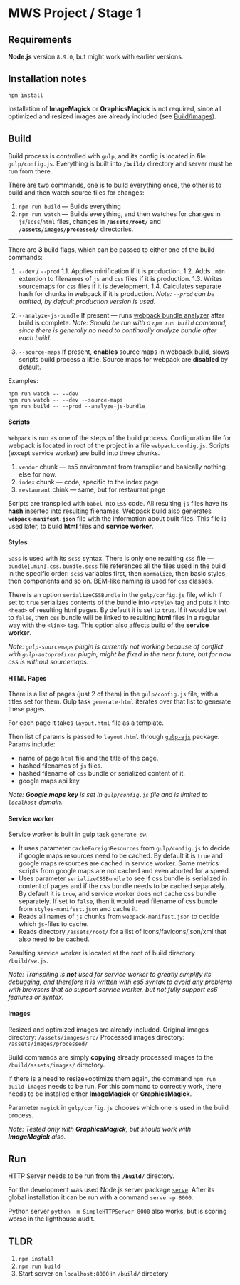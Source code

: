 # MWS Project / Stage 1

## Requirements

**Node.js** version `8.9.0`, but might work with earlier versions.


## Installation notes

`npm install`

Installation of **ImageMagick** or **GraphicsMagick** is not required, since all optimized and resized images are already included (see [Build/Images](#images)).


## Build

Build process is controlled with `gulp`, and its config is located in file `gulp/config.js`.
Everything is built into **`/build/`** directory and server must be run from there.

There are two commands, one is to build everything once, the other is to build and then watch source files for changes:

1. `npm run build` — Builds everything
2. `npm run watch` — Builds everything, and then watches for changes in `js`/`scss`/`html` files, changes in **`/assets/root/`** and **`/assets/images/processed/`** directories.

---

There are **3** build flags, which can be passed to either one of the build commands:

1. `--dev` / `--prod`
1.1. Applies minification if it is production.
1.2. Adds `.min` extention to filenames of `js` and `css` files if it is production.
1.3. Writes sourcemaps for `css` files if it is development.
1.4. Calculates separate hash for chunks in webpack if it is production.
*Note: `--prod` can be omitted, by default production version is used.*

2. `--analyze-js-bundle`
If present — runs [webpack bundle analyzer](https://www.npmjs.com/package/webpack-bundle-analyzer) after build is complete.
*Note: Should be run with a `npm run build` command, since there is generally no need to continually analyze bundle after each build.*

3. `--source-maps`
If present, **enables** source maps in webpack build, slows scripts build process a little. Source maps for webpack are **disabled** by default.

Examples:
```
npm run watch -- --dev
npm run watch -- --dev --source-maps
npm run build -- --prod --analyze-js-bundle
```


#### Scripts

`Webpack` is run as one of the steps of the build process. Configuration file for webpack is located in root of the project in a file `webpack.config.js`.
Scripts (except service worker) are build into three chunks.

1. `vendor` chunk — es5 environment from transpiler and basically nothing else for now.
2. `index` chunk — code, specific to the index page
3. `restaurant` chink — same, but for restaurant page

Scripts are transpiled with `babel` into `ES5` code.
All resulting `js` files have its **hash** inserted into resulting filenames.
Webpack build also generates **`webpack-manifest.json`** file with the information about built files. This file is used later, to build **html** files and **service worker**.


#### Styles

`Sass` is used with its `scss` syntax.
There is only one resulting `css` file — `bundle[.min].css`.
`bundle.scss` file references all the files used in the build in the specific order: `scss` variables first, then `normalize`, then basic styles, then components and so on.
BEM-like naming is used for `css` classes.

There is an option `serializeCSSBundle` in the `gulp/config.js` file, which if set to `true` serializes contents of the bundle into `<style>` tag and puts it into `<head>` of resulting html pages.
By default it is set to `true`.
If it would be set to `false`, then `css` bundle will be linked to resulting **html** files in a regular way with the `<link>` tag.
This option also affects build of the **service worker**.

*Note: `gulp-sourcemaps` plugin is currently not working because of conflict with `gulp-autoprefixer` plugin, might be fixed in the near future, but for now css is without sourcemaps.*


#### HTML Pages

There is a list of pages (just 2 of them) in the `gulp/config.js` file, with a titles set for them.
Gulp task `generate-html` iterates over that list to generate these pages.

For each page it takes `layout.html` file as a template.

Then list of params is passed to `layout.html` through [`gulp-ejs`](https://www.npmjs.com/package/gulp-ejs) package.
Params include:

- name of page `html` file and the title of the page.
- hashed filenames of `js` files.
- hashed filename of `css` bundle or serialized content of it.
- google maps api key.

*Note: **Google maps key** is set in `gulp/config.js` file and is limited to `localhost` domain.*


#### Service worker

Service worker is built in gulp task `generate-sw`.

- It uses parameter `cacheForeignResources` from `gulp/config.js` to decide if google maps resources need to be cached.
By default it is `true` and google maps resources are cached in service worker. Some metrics scripts from google maps are not cached and even aborted for a speed.
- Uses parameter `serializeCSSBundle` to see if css bundle is serialized in content of pages and if the css bundle needs to be cached separately.
By default it is `true`, and service worker does not cache css bundle separately. If set to `false`, then it would read filename of css bundle from `styles-manifest.json` and cache it.
- Reads all names of `js` chunks from `webpack-manifest.json` to decide which `js`-files to cache.
- Reads directory `/assets/root/` for a list of icons/favicons/json/xml that also need to be cached.

Resulting service worker is located at the root of build directory `/build/sw.js`.

*Note: Transpiling is **not** used for service worker to greatly simplify its debugging, and therefore it is written with es5 syntax to avoid any problems with browsers that do support service worker, but not fully support es6 features or syntax.*


#### Images

Resized and optimized images are already included.
Original images directory: `/assets/images/src/`
Processed images directory: `/assets/images/processed/`

Build commands are simply **copying** already processed images to the `/build/assets/images/` directory.

If there is a need to resize+optimize them again, the command `npm run build-images` needs to be run.
For this command to correctly work, there needs to be installed either **ImageMagick** or **GraphicsMagick**.

Parameter `magick` in `gulp/config.js` chooses which one is used in the build process.

*Note: Tested only with **GraphicsMagick**, but should work with **ImageMagick** also.*




## Run

HTTP Server needs to be run from the **`/build/`** directory.

For the development was used Node.js server package [`serve`](https://www.npmjs.com/package/serve).
After its global installation it can be run with a command `serve -p 8000`.

Python server `python -m SimpleHTTPServer 8000` also works, but is scoring worse in the lighthouse audit.


## TLDR

1. `npm install`
2. `npm run build`
3. Start server on `localhost:8000` in `/build/` directory